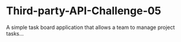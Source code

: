 # Third-party-API-Challenge-05
A simple task board application that allows a team to manage project tasks...
